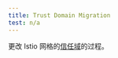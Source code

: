 ```yaml
---
title: Trust Domain Migration
test: n/a
---
```


更改 Istio 网格的[信任域](/zh/docs/reference/glossary/#trust-domain)的过程。

